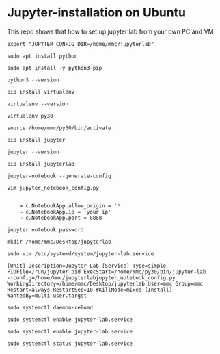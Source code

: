 # Jupyter-installation on Ubuntu
This repo shows that how to set up jupyter lab from your own PC and VM

<code>export "JUPYTER_CONFIG_DIR=/home/mmc/jupyterlab"</code>

<code>sudo apt install python</code>

<code>sudo apt install -y python3-pip</code>

<code>python3 --version</code>

<code>pip install virtualenv</code>

<code>virtualenv --version</code>

<code>virtualenv py30</code>

<code>source /home/mmc/py30/bin/activate</code>

<code>pip install jupyter</code>

<code>jupyter --version</code>

<code>pip install jupyterlab</code>

<code>jupyter-notebook --generate-config</code>

<code>vim jupyter_notebook_config.py</code>

<code>
    → c.NotebookApp.allow_origin = '*'
    → c.NotebookApp.ip = 'your ip'
    → c.NotebookApp.port = 8888
</code>

<code>jupyter notebook password</code>

<code>mkdir /home/mmc/Desktop/jupyterlab</code>

<code>sudo vim /etc/systemd/system/jupyter-lab.service</code>

<code>[Unit]
Description=Jupyter Lab
[Service]
Type=simple
PIDFile=/run/jupyter.pid
ExecStart=/home/mmc/py30/bin/jupyter-lab --config=/home/mmc/jupyterlabjupyter_notebook_config.py
WorkingDirectory=/home/mmc/Desktop/jupyterlab
User=mmc
Group=mmc
Restart=always
RestartSec=10
#KillMode=mixed
[Install]
WantedBy=multi-user.target</code>

<code>sudo systemctl daemon-reload</code>

<code>sudo systemctl enable jupyter-lab.service</code>

<code>sudo systemctl enable jupyter-lab.service</code>

<code>sudo systemctl status jupyter-lab.service</code>
